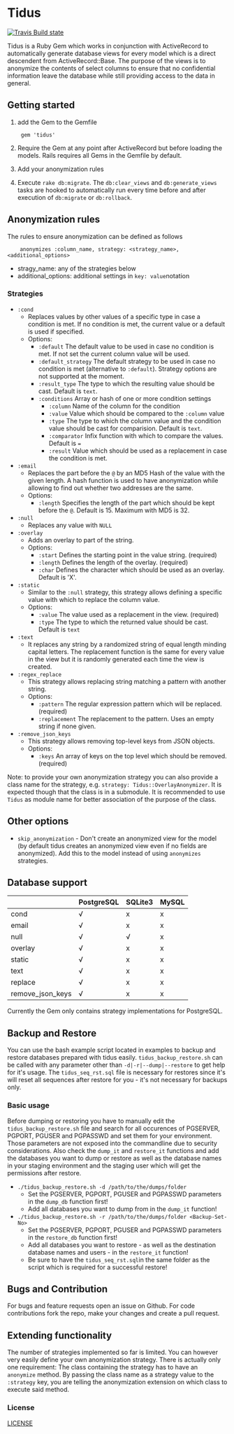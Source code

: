 # Tidus

[![Travis Build state](https://api.travis-ci.org/Barzahlen/tidus.svg)](https://travis-ci.org/Barzahlen/tidus)

Tidus is a Ruby Gem which works in conjunction with ActiveRecord to automatically generate database views for every model which is a direct descendent from ActiveRecord::Base. The purpose of the views is to anonymize the contents of select columns to ensure that no confidential information leave the database while still providing access to the data in general.

## Getting started

1. add the Gem to the Gemfile

        gem 'tidus'

2. Require the Gem at any point after ActiveRecord but before loading the models. Rails requires all Gems in the Gemfile by default.
3. Add your anonymization rules
4. Execute `rake db:migrate`. The `db:clear_views` and `db:generate_views` tasks are hooked to automatically run every time before and after execution of `db:migrate` or `db:rollback`.

## Anonymization rules
The rules to ensure anonymization can be defined as follows

        anonymizes :column_name, strategy: <strategy_name>, <additional_options>
- stragy_name: any of the strategies below
- additional_options: additional settings in `key: value`notation

### Strategies
- `:cond`
    - Replaces values by other values of a specific type in case a condition is met. If no condition is met, the current value or a default is used if specified.
    - Options:
        - `:default`  The default value to be used in case no condition is met. If not set the current column value will be used.
        - `:default_strategy` The default strategy to be used in case no condition is met (alternative to `:default`). Strategy options are not supported at the moment.
        - `:result_type`   The type to which the resulting value should be cast. Default is `text`.
        - `:conditions`  Array or hash of one or more condition settings
            -  `:column` Name of the column for the condition
            -  `:value` Value which should be compared to the `:column` value
            -  `:type`  The type to which the column value and the condition value should be cast for comparision. Default is `text`.
            -  `:comparator`  Infix function with which to compare the values. Default is `=`
            -  `:result` Value which should be used as a replacement in case the condition is met.
- `:email`
    -  Replaces the part before the `@` by an MD5 Hash of the value with the given length. A hash function is used to have anonymization while allowing to find out whether two addresses are the same.
    -  Options:
        -  `:length`    Specifies the length of the part which should be kept before the `@`. Default is 15. Maximum with MD5 is 32.
- `:null`
    - Replaces any value with `NULL`
- `:overlay`
    - Adds an overlay to part of the string.
    - Options:
        - `:start`  Defines the starting point in the value string. (required)
        - `:length` Defines the length of the overlay. (required)
        - `:char`   Defines the character which should be used as an overlay. Default is 'X'.
- `:static`
    - Similar to the `:null` strategy, this strategy allows defining a specific value with which to replace the column value.
    - Options:
        - `:value`  The value used as a replacement in the view. (required)
        - `:type`   The type to which the returned value should be cast. Default is `text`
- `:text`
    - It replaces any string by a randomized string of equal length minding capital letters. The replacement function is the same for every value in the view but it is randomly generated each time the view is created.
- `:regex_replace`
    - This strategy allows replacing string matching a pattern with another string.
    - Options:
        - `:pattern`    The regular expression pattern which will be replaced. (required)
        - `:replacement`    The replacement to the pattern. Uses an empty string if none given.
- `:remove_json_keys`
    - This strategy allows removing top-level keys from JSON objects.
    - Options:
        - `:keys`   An array of keys on the top level which should be removed. (required)


Note: to provide your own anonymization strategy you can also provide a class name for the strategy, e.g. `strategy: Tidus::OverlayAnonymizer`. It is expected though that the class is in a submodule. It is recommended to use `Tidus` as module name for better association of the purpose of the class.

## Other options

* `skip_anonymization` - Don't create an anonymized view for the model (by default tidus creates an anonymized view even if no fields are anonymized). Add this to the model instead of using `anonymizes` strategies.

## Database support

|                  | PostgreSQL | SQLite3 | MySQL |
|------------------|------------|---------|-------|
| cond             |      √     |    x    |   x   |
| email            |      √     |    x    |   x   |
| null             |      √     |    √    |   x   |
| overlay          |      √     |    x    |   x   |
| static           |      √     |    x    |   x   |
| text             |      √     |    x    |   x   |
| replace          |      √     |    x    |   x   |
| remove_json_keys |      √     |    x    |   x   |

Currently the Gem only contains strategy implementations for PostgreSQL.

## Backup and Restore

You can use the bash example script located in examples to backup and restore databases prepared with tidus easily. `tidus_backup_restore.sh` can be called with any parameter other than `-d|-r|--dump|--restore` to get help for it's usage. The `tidus_seq_rst.sql` file is necessary for restores since it's will reset all sequences after restore for you - it's not necessary for backups only.

### Basic usage

Before dumping or restoring you have to manually edit the `tidus_backup_restore.sh` file and search for all occurences of PGSERVER, PGPORT, PGUSER and PGPASSWD and set them for your environment. Those parameters are not exposed into the commandline due to security considerations. Also check the `dump_it` and `restore_it` functions and add the databases you want to dump or restore as well as the database names in your staging environment and the staging user which will get the permissions after restore.

- `./tidus_backup_restore.sh -d /path/to/the/dumps/folder`
  - Set the PGSERVER, PGPORT, PGUSER and PGPASSWD parameters in the `dump_db` function first!
  - Add all databases you want to dump from in the `dump_it` function!
- `./tidus_backup_restore.sh -r /path/to/the/dumps/folder <Backup-Set-No>`
  - Set the PGSERVER, PGPORT, PGUSER and PGPASSWD parameters in the `restore_db` function first!
  - Add all databases you want to restore - as well as the destination database names and users - in the `restore_it` function!
  - Be sure to have the `tidus_seq_rst.sql`in the same folder as the script which is required for a successful restore!

## Bugs and Contribution
For bugs and feature requests open an issue on Github. For code contributions fork the repo, make your changes and create a pull request.

## Extending functionality
The number of strategies implemented so far is limited. You can however very easily define your own anonymization strategy. There is actually only one requirement: The class containing the strategy has to have an `anonymize` method. By passing the class name as a strategy value to the `:strategy` key, you are telling the anonymization extension on which class to execute said method.

### License
[LICENSE](LICENSE)
